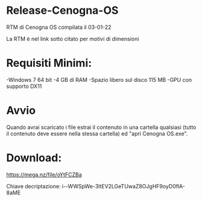 # Release-Cenogna-OS
RTM di Cenogna OS compilata il 03-01-22

La RTM è nel link sotto citato per motivi di dimensioni

# Requisiti Minimi:
-Windows 7 64 bit
-4 GB di RAM
-Spazio libero sul disco 115 MB
-GPU con supporto DX11

# Avvio
Quando avrai scaricato i file estrai il contenuto in una cartella qualsiasi
(tutto il contenuto deve essere nella stessa cartella) ed "apri Cenogna OS.exe".

# Download:
https://mega.nz/file/oYtFCZBa

Chiave decriptazione: i--WWSpWe-3ltEV2LGeTUwaZ8OJgHF9oyD0flA-8aME
